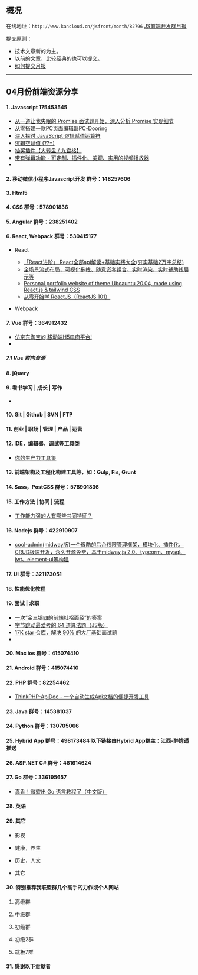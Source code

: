## 概况

在线地址：`http://www.kancloud.cn/jsfront/month/82796` [JS前端开发群月报](http://www.kancloud.cn/jsfront/month/82796)


提交原则：

- 技术文章新的为主。
- 以前的文章，比较经典的也可以提交。
- [如何提交月报](http://www.kancloud.cn/jsfront/month/227309)

---


## 04月份前端资源分享
#### 1. Javascript 175453545
- [从一道让我失眠的 Promise 面试题开始，深入分析 Promise 实现细节](https://juejin.cn/post/6945319439772434469)
- [从零搭建一款PC页面编辑器PC-Dooring](https://zhuanlan.zhihu.com/p/364309914)
- [深入探讨 JavaScript 逻辑赋值运算符](https://segmentfault.com/a/1190000023908323)
- [逻辑空赋值 (??=)](https://developer.mozilla.org/zh-CN/docs/Web/JavaScript/Reference/Operators/Logical_nullish_assignment)
- [抽奖插件【大转盘 / 九宫格】](https://github.com/luckdraw)
- [带有弹幕功能 - 可定制、插件化、美观、实用的视频播放器](https://nplayer.js.org/)
- []()


#### 2. 移动微信小程序Javascript开发 群号：148257606

#### 3. Html5

#### 4. CSS  群号：578901836

#### 5. Angular 群号：238251402

#### 6. React, Webpack 群号：530415177
- React
    
    - [「React进阶」 React全部api解读+基础实践大全(夯实基础2万字总结)](https://juejin.cn/post/6950063294270930980)
    - [全场景流式布局，可视化拖拽、随意嵌套组合、实时渲染、实时辅助线展示等](https://github.com/brick-design/brick-design)
    - [Personal portfolio website of theme Ubcauntu 20.04, made using React.js & tailwind CSS](https://github.com/vivek9patel/vivek9patel.github.io)
    - [从零开始学 ReactJS（ReactJS 101）](https://github.com/carlleton/reactjs101)

- Webpack


#### 7. Vue 群号：364912432
- [仿京东淘宝的,移动端H5电商平台!](https://github.com/GitHubGanKai/vue3-jd-h5)
- []()


##### 7.1 Vue 群内资源


#### 8. jQuery

#### 9. 看书学习 | 成长 | 写作
- []()

#### 10. Git | Github | SVN | FTP

#### 11. 创业 | 职场 | 管理 | 产品 | 运营

#### 12. IDE，编辑器，调试等工具类
- [你的生产力工具集](https://u.tools/)

#### 13. 前端架构及工程化构建工具等，如：Gulp, Fis, Grunt

#### 14. Sass，PostCSS  群号：578901836

#### 15. 工作方法 | 协同 | 流程
- [工作能力强的人有哪些共同特征？](https://www.zhihu.com/question/28880482)

#### 16. Nodejs 群号：422910907
- [cool-admin(midway版)一个很酷的后台权限管理框架，模块化、插件化、CRUD极速开发，永久开源免费，基于midway.js 2.0、typeorm、mysql、jwt、element-ui等构建](https://github.com/cool-team-official/cool-admin-midway)

#### 17. UI 群号：321173051

#### 18. 性能优化教程

#### 19. 面试 | 求职
- [一次“金三银四的前端社招面经”的答案](https://zhuanlan.zhihu.com/p/360629666)
- [字节跳动最爱考的 64 道算法题（JS版）](https://juejin.cn/post/6947842412102287373)
- [17K star 仓库，解决 90% 的大厂基础面试题](https://juejin.cn/post/6947860760840110088)
- []()

#### 20. Mac ios 群号：415074410

#### 21. Android 群号：415074410

#### 22. PHP 群号：82254462
- [ThinkPHP-ApiDoc - 一个自动生成Api文档的便捷开发工具](https://hgthecode.github.io/thinkphp-apidoc/)

#### 23. Java 群号：145381037

#### 24. Python 群号：130705066

#### 25. Hybrid App 群号：498173484 以下链接由Hybrid App群主：江西-醉逍遥推送

#### 26. ASP.NET C# 群号：461614624

#### 27. Go 群号：336195657
- [真香！微软出 Go 语言教程了（中文版）](https://docs.microsoft.com/zh-cn/learn/paths/go-first-steps/)

#### 28. 英语

#### 29. 其它

- 影视


- 健康，养生


- 历史，人文


- 其它



#### 30. 特别推荐我联盟群几个高手的力作或个人网站

1. 高级群

2. 中级群


3. 初级群

4. 初级2群


5. 跳板7群


#### 31. 感谢以下贡献者

